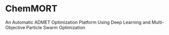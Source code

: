 # ChemMORT
An Automatic ADMET Optimization Platform Using Deep Learning and Multi-Objective Particle Swarm Optimization
